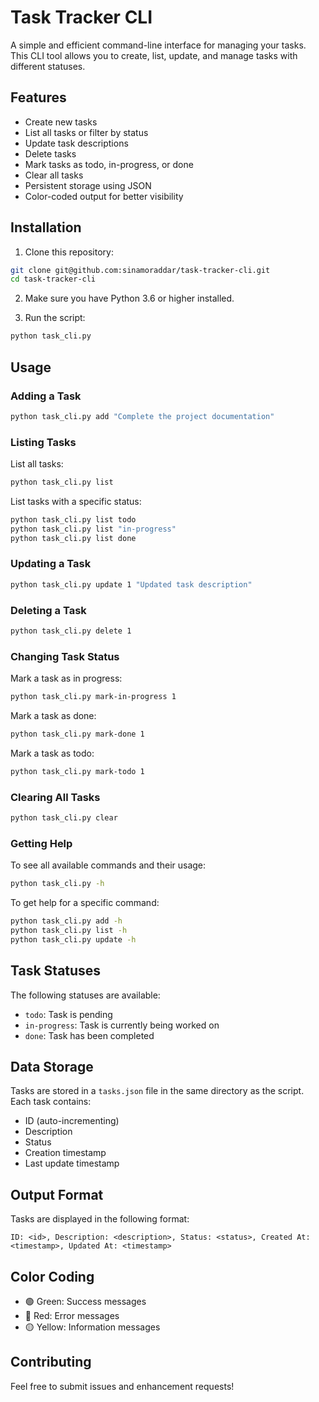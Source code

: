 # Task Tracker CLI

A simple and efficient command-line interface for managing your tasks. This CLI tool allows you to create, list, update, and manage tasks with different statuses.

## Features

- Create new tasks
- List all tasks or filter by status
- Update task descriptions
- Delete tasks
- Mark tasks as todo, in-progress, or done
- Clear all tasks
- Persistent storage using JSON
- Color-coded output for better visibility

## Installation

1. Clone this repository:
```bash
git clone git@github.com:sinamoraddar/task-tracker-cli.git
cd task-tracker-cli
```

2. Make sure you have Python 3.6 or higher installed.

3. Run the script:
```bash
python task_cli.py
```

## Usage

### Adding a Task
```bash
python task_cli.py add "Complete the project documentation"
```

### Listing Tasks
List all tasks:
```bash
python task_cli.py list
```

List tasks with a specific status:
```bash
python task_cli.py list todo
python task_cli.py list "in-progress"
python task_cli.py list done
```

### Updating a Task
```bash
python task_cli.py update 1 "Updated task description"
```

### Deleting a Task
```bash
python task_cli.py delete 1
```

### Changing Task Status
Mark a task as in progress:
```bash
python task_cli.py mark-in-progress 1
```

Mark a task as done:
```bash
python task_cli.py mark-done 1
```

Mark a task as todo:
```bash
python task_cli.py mark-todo 1
```

### Clearing All Tasks
```bash
python task_cli.py clear
```

### Getting Help
To see all available commands and their usage:
```bash
python task_cli.py -h
```

To get help for a specific command:
```bash
python task_cli.py add -h
python task_cli.py list -h
python task_cli.py update -h
```

## Task Statuses

The following statuses are available:
- `todo`: Task is pending
- `in-progress`: Task is currently being worked on
- `done`: Task has been completed

## Data Storage

Tasks are stored in a `tasks.json` file in the same directory as the script. Each task contains:
- ID (auto-incrementing)
- Description
- Status
- Creation timestamp
- Last update timestamp

## Output Format

Tasks are displayed in the following format:
```
ID: <id>, Description: <description>, Status: <status>, Created At: <timestamp>, Updated At: <timestamp>
```

## Color Coding

- 🟢 Green: Success messages
- 🔴 Red: Error messages
- 🟡 Yellow: Information messages

## Contributing

Feel free to submit issues and enhancement requests! 
